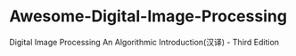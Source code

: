 # Awesome-Digital-Image-Processing
Digital Image Processing An Algorithmic Introduction(汉译) -  Third Edition
